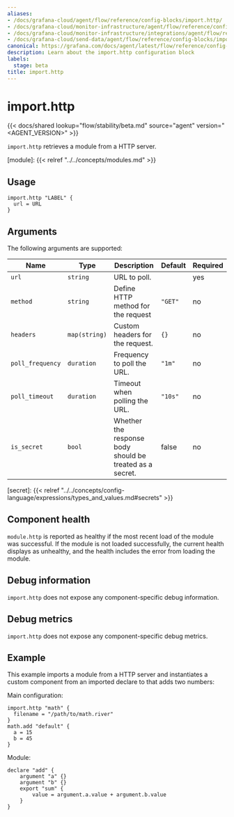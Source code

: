 ```yaml
---
aliases:
- /docs/grafana-cloud/agent/flow/reference/config-blocks/import.http/
- /docs/grafana-cloud/monitor-infrastructure/agent/flow/reference/config-blocks/import.http/
- /docs/grafana-cloud/monitor-infrastructure/integrations/agent/flow/reference/config-blocks/import.http/
- /docs/grafana-cloud/send-data/agent/flow/reference/config-blocks/import.http/
canonical: https://grafana.com/docs/agent/latest/flow/reference/config-blocks/import.http/
description: Learn about the import.http configuration block
labels:
  stage: beta
title: import.http
---
```


# import.http

{{< docs/shared lookup="flow/stability/beta.md" source="agent" version="<AGENT_VERSION>" >}}

`import.http` retrieves a module from a HTTP server.

[module]: {{< relref "../../concepts/modules.md" >}}

## Usage

```river
import.http "LABEL" {
  url = URL
}
```

## Arguments

The following arguments are supported:

Name | Type | Description | Default | Required
---- | ---- | ----------- | ------- | --------
`url` | `string` | URL to poll. | | yes
`method` | `string` | Define HTTP method for the request | `"GET"` | no
`headers` | `map(string)` | Custom headers for the request. | `{}` | no
`poll_frequency` | `duration` | Frequency to poll the URL. | `"1m"` | no
`poll_timeout` | `duration` | Timeout when polling the URL. | `"10s"` | no
`is_secret` | `bool` | Whether the response body should be treated as a secret. | false | no

[secret]: {{< relref "../../concepts/config-language/expressions/types_and_values.md#secrets" >}}

## Component health

`module.http` is reported as healthy if the most recent load of the module was successful.
If the module is not loaded successfully, the current health displays as unhealthy, and the health includes the error from loading the module.

## Debug information

`import.http` does not expose any component-specific debug information.

## Debug metrics

`import.http` does not expose any component-specific debug metrics.

## Example

This example imports a module from a HTTP server and instantiates a custom component from an imported declare to that adds two numbers:

Main configuration:

```river
import.http "math" {
  filename = "/path/to/math.river"
}
math.add "default" {
  a = 15
  b = 45
}
```

Module:

```river
declare "add" {
    argument "a" {}
    argument "b" {}
    export "sum" {
        value = argument.a.value + argument.b.value
    }
}
```